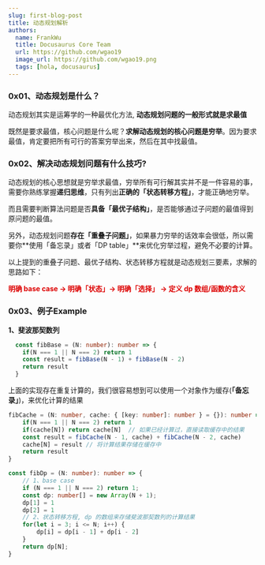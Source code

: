 ```yaml
---
slug: first-blog-post
title: 动态规划解析
authors:
  name: FrankWu
  title: Docusaurus Core Team
  url: https://github.com/wgao19
  image_url: https://github.com/wgao19.png
  tags: [hola, docusaurus]
---
```


### 0x01、动态规划是什么？

动态规划其实是运筹学的一种最优化方法, **动态规划问题的一般形式就是求最值**

既然是要求最值，核心问题是什么呢？**求解动态规划的核心问题是穷举**。因为要求最值，肯定要把所有可行的答案穷举出来，然后在其中找最值。

### 0x02、解决动态规划问题有什么技巧?

动态规划的核心思想就是穷举求最值，穷举所有可行解其实并不是一件容易的事，需要你熟练掌握**递归思维**，只有列出**正确的「状态转移方程」**，才能正确地穷举。

而且需要判断算法问题是否**具备「最优子结构」**，是否能够通过子问题的最值得到原问题的最值。

另外，动态规划问题**存在「重叠子问题」**，如果暴力穷举的话效率会很低，所以需要你**使用「备忘录」或者「DP table」**来优化穷举过程，避免不必要的计算。

以上提到的重叠子问题、最优子结构、状态转移方程就是动态规划三要素，求解的思路如下：

**<font color="#dd0000">明确 base case -> 明确「状态」-> 明确「选择」 -> 定义 dp 数组/函数的含义</font>**

### 0x03、例子Example

**1、斐波那契数列**

```ts 递归实现
  const fibBase = (N: number): number => {
    if(N === 1 || N === 2) return 1
    const result = fibBase(N - 1) + fibBase(N - 2)
    return result
  }
```

上面的实现存在重复计算的，我们很容易想到可以使用一个对象作为缓存(**「备忘录」**)，来优化计算的结果

```ts
fibCache = (N: number, cache: { [key: number]: number } = {}): number => {
    if(N === 1 || N === 2) return 1
    if(cache[N]) return cache[N]  // 如果已经计算过，直接读取缓存中的结果
    const result = fibCache(N - 1, cache) + fibCache(N - 2, cache)
    cache[N] = result // 将计算结果存储在缓存中
    return result
}
```

```ts
const fibDp = (N: number): number => {
    // 1、base case
    if (N === 1 || N === 2) return 1;
    const dp: number[] = new Array(N + 1);
    dp[1] = 1
    dp[2] = 1
    // 2、状态转移方程, dp 的数组来存储斐波那契数列的计算结果
    for(let i = 3; i <= N; i++) {
        dp[i] = dp[i - 1] + dp[i - 2]
    }
    return dp[N];
}
```
